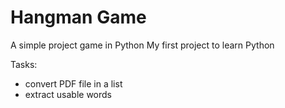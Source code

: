 # Hangman Game
 A simple project game in Python
 My first project to learn Python

 Tasks:
 * convert PDF file in a list
 * extract usable words
 